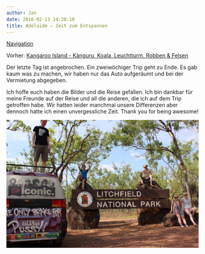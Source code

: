 ```yaml
---
author: Jan
date: 2016-02-13 14:20:10
title: Adelaide – Zeit zum Entspannen
---
```


[Navigation](/posts/30-der-stuart-highway/)

Vorher: [Kangaroo Island - Känguru, Koala, Leuchtturm, Robben & Felsen](../day_14)

Der letzte Tag ist angebrochen. Ein zweiwöchiger Trip geht zu Ende. Es gab kaum
was zu machen, wir haben nur das Auto aufgeräumt und bei der Vermietung
abgegeben.

Ich hoffe euch haben die Bilder und die Reise gefallen. Ich bin dankbar für
meine Freunde auf der Reise und all die anderen, die ich auf dem Trip getroffen
habe. Wir hatten leider manchmal unsere Differenzen aber dennoch hatte ich
einen unvergessliche Zeit. Thank you for being awesome!

![Text](images/entry.jpg)
